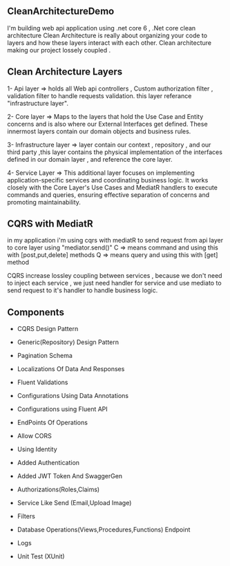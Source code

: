 ## CleanArchitectureDemo
I'm building web api application using .net core 6 , .Net core clean architecture Clean Architecture is really about organizing your code to layers and how these layers interact with each other. Clean architecture making our project lossely coupled .

## Clean Architecture Layers
1- Api layer => holds all Web api controllers , Custom authorization filter , validation filter to handle requests validation. this layer referance "infrastructure layer".

2- Core layer => Maps to the layers that hold the Use Case and Entity concerns and is also where our External Interfaces get defined. These innermost layers contain our domain objects and business rules.

3- Infrastructure layer => layer contain our context , repository , and our third party ,this layer contains the physical implementation of the interfaces defined in our domain layer , and reference the core layer.

4- Service Layer => This additional layer focuses on implementing application-specific services and coordinating business logic. It works closely with the Core Layer's Use Cases and MediatR handlers to execute commands and queries, ensuring effective separation of concerns and promoting maintainability.

## CQRS with MediatR
in my application i'm using cqrs with mediatR to send request from api layer to core layer using "mediator.send()" C => means command and using this with [post,put,delete] methods Q => means query and using this with [get] method

CQRS increase lossley coupling between services , because we don't need to inject each service , we just need handler for service and use mediato to send request to it's handler to handle business logic.

## Components

- CQRS Design Pattern

- Generic(Repository) Design Pattern

- Pagination Schema

- Localizations Of Data And Responses

- Fluent Validations

- Configurations Using Data Annotations

- Configurations using Fluent API

- EndPoints Of Operations

- Allow CORS

- Using Identity

- Added Authentication

- Added JWT Token And SwaggerGen

- Authorizations(Roles,Claims)

- Service Like Send (Email,Upload Image)

- Filters

- Database Operations(Views,Procedures,Functions) Endpoint

- Logs

- Unit Test (XUnit)
